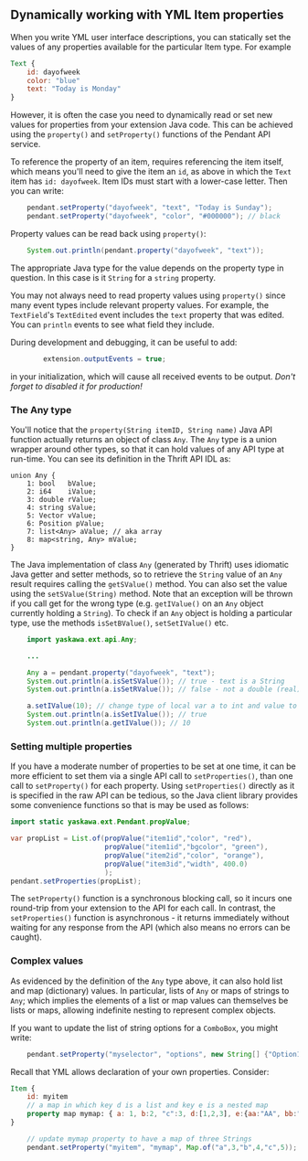 
## Dynamically working with YML Item properties

When you write YML user interface descriptions, you can statically set the values of any properties available for the particular Item type.  For example

```qml
Text {
    id: dayofweek
    color: "blue"
    text: "Today is Monday"
}
```

However, it is often the case you need to dynamically read or set new values for properties from your extension Java code.  This can be achieved using the `property()` and `setProperty()` functions of the Pendant API service.

To reference the property of an item, requires referencing the item itself, which means you'll need to give the item an `id`, as above in which the `Text` item has `id: dayofweek`.  Item IDs must start with a lower-case letter.  Then you can write:

```java
    pendant.setProperty("dayofweek", "text", "Today is Sunday");
    pendant.setProperty("dayofweek", "color", "#000000"); // black
```

Property values can be read back using `property()`:

```java
    System.out.println(pendant.property("dayofweek", "text"));
```

The appropriate Java type for the value depends on the property type in question.  In this case is it `String` for a `string` property.  

You may not always need to read property values using `property()` since many event types include relevant property values.  For example, the `TextField`'s `TextEdited` event includes the `text` property that was edited.  You can `println` events to see what field they include.

During development and debugging, it can be useful to add:
```java
        extension.outputEvents = true;
```
in your initialization, which will cause all received events to be output.  *Don't forget to disabled it for production!*


### The Any type

You'll notice that the `property(String itemID, String name)` Java API function actually returns an object of class `Any`.  The `Any` type is a union wrapper around other types, so that it can hold values of any API type at run-time.  You can see its definition in the Thrift API IDL as:

```
union Any {
    1: bool   bValue;
    2: i64    iValue;
    3: double rValue;
    4: string sValue;
    5: Vector vValue;
    6: Position pValue;
    7: list<Any> aValue; // aka array
    8: map<string, Any> mValue;
}
```

The Java implementation of class `Any` (generated by Thrift) uses idiomatic Java getter and setter methods, so to retrieve the `String` value of an `Any` result requires calling the `getSValue()` method.  You can also set the value using the `setSValue(String)` method.  Note that an exception will be thrown if you call get for the wrong type (e.g. `getIValue()` on an `Any` object currently holding a `String`).  To check if an `Any` object is holding a particular type, use the methods `isSetBValue()`, `setSetIValue()` etc.

```java
    import yaskawa.ext.api.Any;

    ...

    Any a = pendant.property("dayofweek", "text");
    System.out.println(a.isSetSValue()); // true - text is a String
    System.out.println(a.isSetRValue()); // false - not a double (real)

    a.setIValue(10); // change type of local var a to int and value to 10
    System.out.println(a.isSetIValue()); // true
    System.out.println(a.getIValue()); // 10

```


### Setting multiple properties

If you have a moderate number of properties to be set at one time, it can be more efficient to set them via a single API call to `setProperties()`, than one call to `setProperty()` for each property.  Using `setProperties()` directly as it is specified in the raw API can be tedious, so the Java client library provides some convenience functions so that is may be used as follows:

```java
import static yaskawa.ext.Pendant.propValue;

var propList = List.of(propValue("item1id","color", "red"),
                       propValue("item1id","bgcolor", "green"),
                       propValue("item2id","color", "orange"),
                       propValue("item3id","width", 400.0)
                       );
pendant.setProperties(propList);
```

The `setProperty()` function is a synchronous blocking call, so it incurs one round-trip from your extension to the API for each call.  In contrast, the `setProperties()` function is asynchronous - it returns immediately without waiting for any response from the API (which also means no errors can be caught).


### Complex values

As evidenced by the definition of the `Any` type above, it can also hold list and map (dictionary) values.  In particular, lists of `Any` or maps of strings to `Any`; which implies the elements of a list or map values can themselves be lists or maps, allowing indefinite nesting to represent complex objects.

If you want to update the list of string options for a `ComboBox`, you might write:

```java
    pendant.setProperty("myselector", "options", new String[] {"Option1", "Option2", "Option3"});
```

Recall that YML allows declaration of your own properties.  Consider:

```qml
Item {
    id: myitem
    // a map in which key d is a list and key e is a nested map
    property map mymap: { a: 1, b:2, "c":3, d:[1,2,3], e:{aa:"AA", bb:"BB"} }
}
```

```java
    // update mymap property to have a map of three Strings
    pendant.setProperty("myitem", "mymap", Map.of("a",3,"b",4,"c",5));
```

